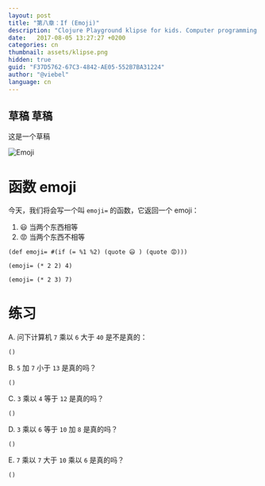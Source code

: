 ```yaml
---
layout: post
title: "第八章：If (Emoji)"
description: "Clojure Playground klipse for kids. Computer programming course. Functions."
date:   2017-08-05 13:27:27 +0200
categories: cn
thumbnail: assets/klipse.png
hidden: true
guid: "F37D5762-67C3-4842-AE05-552B7BA31224"
author: "@viebel"
language: cn
---
```


## 草稿 草稿

这是一个草稿

![Emoji](/assets/emoji.jpg)

# 函数 emoji

今天，我们将会写一个叫 `emoji=` 的函数，它返回一个 emoji：

1. 😃  当两个东西相等
2. 😡  当两个东西不相等



~~~klipse
(def emoji= #(if (= %1 %2) (quote 😃 ) (quote 😡)))
~~~

~~~klipse
(emoji= (* 2 2) 4)
~~~

~~~klipse
(emoji= (* 2 3) 7)
~~~

# 练习 

A. 问下计算机 `7` 乘以 `6` 大于 `40` 是不是真的：

~~~klipse
()
~~~

B.  `5` 加 `7` 小于 `13` 是真的吗？

~~~klipse
()
~~~

C. `3` 乘以 `4` 等于 `12` 是真的吗？

~~~klipse
()
~~~

D.  `3` 乘以 `6` 等于 `10` 加 `8` 是真的吗？

~~~klipse
()
~~~

E. `7` 乘以 `7` 大于 `10` 乘以 `6` 是真的吗？

~~~klipse
()
~~~


